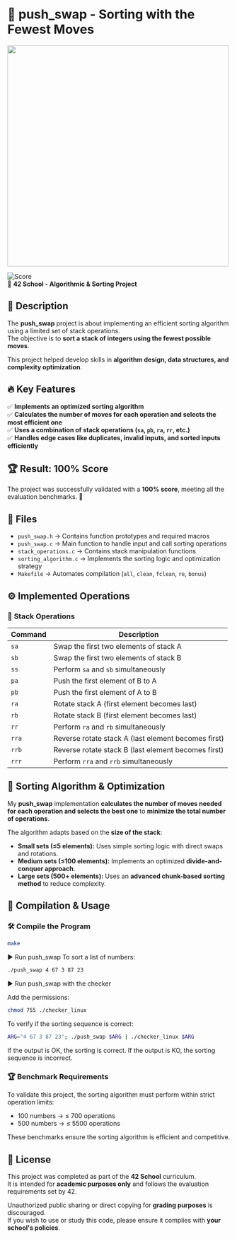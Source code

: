 # 🔄 push_swap - Sorting with the Fewest Moves

<img src="https://github.com/user-attachments/assets/c2f35a76-a08f-4da6-81ff-39f8e7fc7e83" width="500">

![Score](https://img.shields.io/badge/Score-100%25-brightgreen)  
📌 **42 School - Algorithmic & Sorting Project**  

## 📝 Description
The **push_swap** project is about implementing an efficient sorting algorithm using a limited set of stack operations.  
The objective is to **sort a stack of integers using the fewest possible moves**.

This project helped develop skills in **algorithm design, data structures, and complexity optimization**.

## 🔥 Key Features
✅ **Implements an optimized sorting algorithm**  
✅ **Calculates the number of moves for each operation and selects the most efficient one**  
✅ **Uses a combination of stack operations (`sa`, `pb`, `ra`, `rr`, etc.)**  
✅ **Handles edge cases like duplicates, invalid inputs, and sorted inputs efficiently**  

## 🏆 Result: **100% Score**
The project was successfully validated with a **100% score**, meeting all the evaluation benchmarks. 🎉

## 📁 Files
- `push_swap.h` → Contains function prototypes and required macros  
- `push_swap.c` → Main function to handle input and call sorting operations  
- `stack_operations.c` → Contains stack manipulation functions  
- `sorting_algorithm.c` → Implements the sorting logic and optimization strategy  
- `Makefile` → Automates compilation (`all`, `clean`, `fclean`, `re`, `bonus`)  

## ⚙️ Implemented Operations
### 🔹 **Stack Operations**
| Command | Description |
|---------|-------------|
| `sa` | Swap the first two elements of stack A |
| `sb` | Swap the first two elements of stack B |
| `ss` | Perform `sa` and `sb` simultaneously |
| `pa` | Push the first element of B to A |
| `pb` | Push the first element of A to B |
| `ra` | Rotate stack A (first element becomes last) |
| `rb` | Rotate stack B (first element becomes last) |
| `rr` | Perform `ra` and `rb` simultaneously |
| `rra` | Reverse rotate stack A (last element becomes first) |
| `rrb` | Reverse rotate stack B (last element becomes first) |
| `rrr` | Perform `rra` and `rrb` simultaneously |

## 🏹 **Sorting Algorithm & Optimization**
My **push_swap** implementation **calculates the number of moves needed for each operation and selects the best one** to **minimize the total number of operations**.

The algorithm adapts based on the **size of the stack**:
- **Small sets (≤5 elements):** Uses simple sorting logic with direct swaps and rotations.
- **Medium sets (≤100 elements):** Implements an optimized **divide-and-conquer approach**.
- **Large sets (500+ elements):** Uses an **advanced chunk-based sorting method** to reduce complexity.

## 🚀 Compilation & Usage
### 🛠 **Compile the Program**
```sh
make
```

▶️ Run push_swap
To sort a list of numbers:
```sh
./push_swap 4 67 3 87 23
```

▶️ Run push_swap with the checker

Add the permissions:
```sh
chmod 755 ./checker_linux
```

To verify if the sorting sequence is correct:
```sh
ARG="4 67 3 87 23"; ./push_swap $ARG | ./checker_linux $ARG
```

If the output is OK, the sorting is correct.
If the output is KO, the sorting sequence is incorrect.

### 🏆 Benchmark Requirements
To validate this project, the sorting algorithm must perform within strict operation limits:

- 100 numbers → ≤ 700 operations
- 500 numbers → ≤ 5500 operations

These benchmarks ensure the sorting algorithm is efficient and competitive.

## 📜 License

This project was completed as part of the **42 School** curriculum.  
It is intended for **academic purposes only** and follows the evaluation requirements set by 42.  

Unauthorized public sharing or direct copying for **grading purposes** is discouraged.  
If you wish to use or study this code, please ensure it complies with **your school's policies**.

